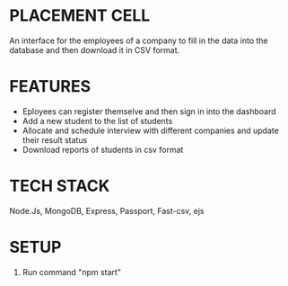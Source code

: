 # PLACEMENT CELL

An interface for the employees of a company to fill in the data into the database and then download it in CSV format.


# FEATURES

- Eployees can register themselve and then sign in into the dashboard
- Add a new student to the list of students
- Allocate and schedule interview with different companies and update their result status
- Download reports of students in csv format

# TECH STACK

Node.Js, MongoDB, Express, Passport, Fast-csv, ejs

# SETUP

1) Run command "npm start"

